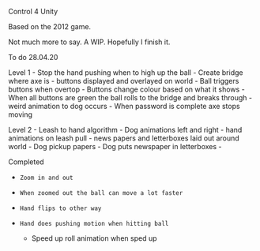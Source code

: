 Control 4 Unity

Based on the 2012 game.

Not much more to say. A WIP. Hopefully I finish it.

To do
28.04.20

Level 1
    - Stop the hand pushing when to high up the ball
    - Create bridge where axe is
    - buttons displayed and overlayed on world
    - Ball triggers buttons when overtop
    - Buttons change colour based on what it shows
    - When all buttons are green the ball rolls to the bridge and breaks through
    - weird animation to dog occurs
    - When password is complete axe stops moving

Level 2
	- Leash to hand algorithm
	- Dog animations left and right
	- hand animations on leash pull
	- news papers and letterboxes laid out around world
	- Dog pickup papers
	- Dog puts newspaper in letterboxes
	-


Completed

-     Zoom in and out
-     When zoomed out the ball can move a lot faster
-     Hand flips to other way
-     Hand does pushing motion when hitting ball
    - Speed up roll animation when sped up
